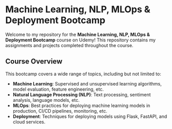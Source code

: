 # Machine Learning, NLP, MLOps & Deployment Bootcamp

Welcome to my repository for the **Machine Learning, NLP, MLOps & Deployment Bootcamp** course on Udemy! This repository contains my assignments and projects completed throughout the course.

## Course Overview

This bootcamp covers a wide range of topics, including but not limited to:

- **Machine Learning**: Supervised and unsupervised learning algorithms, model evaluation, feature engineering, etc.
- **Natural Language Processing (NLP)**: Text processing, sentiment analysis, language models, etc.
- **MLOps**: Best practices for deploying machine learning models in production, CI/CD pipelines, monitoring, etc.
- **Deployment**: Techniques for deploying models using Flask, FastAPI, and cloud services.
